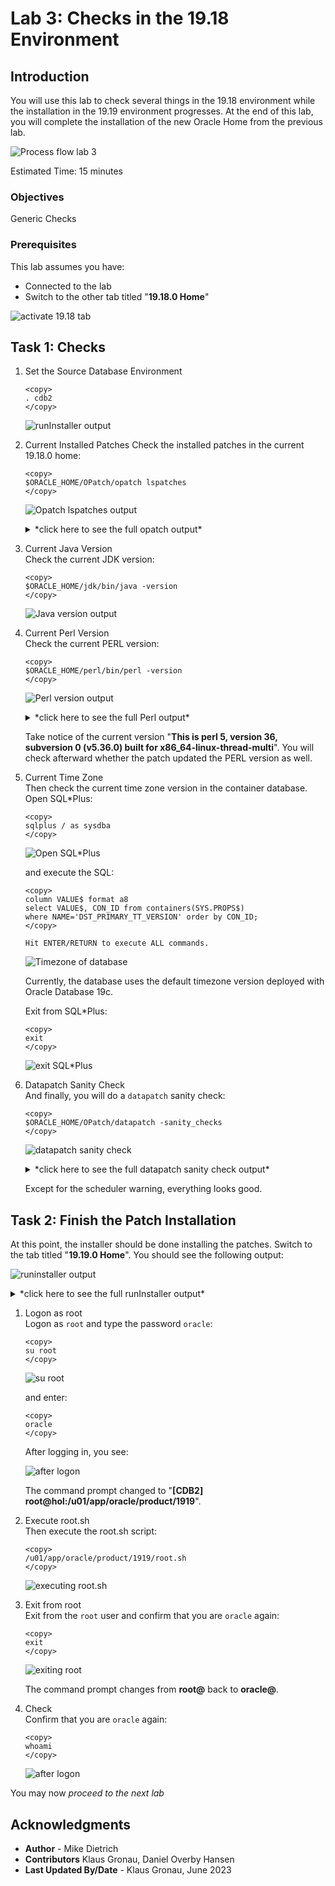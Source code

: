 # Lab 3: Checks in the 19.18 Environment

## Introduction 
You will use this lab to check several things in the 19.18 environment while the installation in the 19.19 environment progresses. At the end of this lab, you will complete the installation of the new Oracle Home from the previous lab.

![Process flow lab 3](./images/lab3-process-flow.png " ")


Estimated Time: 15 minutes

### Objectives

Generic Checks

### Prerequisites

This lab assumes you have:

- Connected to the lab
- Switch to the other tab titled "__19.18.0 Home__" 

![activate 19.18 tab ](./images/19-18-home.png " ")

## Task 1: Checks

1. Set the Source Database Environment

    ```
    <copy>
    . cdb2
    </copy>
    ```

    ![runInstaller output ](./images/source-19-18-env.png " ")

2. Current Installed Patches
Check the installed patches in the current 19.18.0 home:
 
    ```
    <copy>
    $ORACLE_HOME/OPatch/opatch lspatches
    </copy>
    ```

    ![Opatch lspatches output ](./images/opatch-lspatches.png " ")

    <details>
    <summary>*click here to see the full opatch output*</summary>

      ``` text
    [CDB2] oracle@hol:/u01/app/oracle/product/19
    $ $ORACLE_HOME/OPatch/opatch lspatches
    35246710;HIGH DIRECT PATH READ AFTER 19.18 DBRU PATCHING
    35213579;MERGE ON DATABASE RU 19.18.0.0.0 OF 35037877 35046819
    35162446;NEED BEHAVIOR CHANGE TO BE SWITCHED OFF
    35160800;GG IE FAILS WITH ORA-14400 AT SYSTEM.LOGMNRC_USER AFTER ORACLE DB UPGRADE TO 19.18DBRU
    35156936;ORA-7445 [KFFBNEW()+351]  AFTER CONVERT TO ASM FLEX DISKGROUP
    34974052;DIRECT NFS CONNECTION RESET MESSAGES
    34879016;ALL SESSIONS HANG DUE TO INST_RCV BUFFER IS NOT GETTING WRITE PERMISSION
    34871935;SBI  QUEUE BUILDUP - SESSIONS SPIKE WITH GC CURRENT REQUEST  (6-DEC-2022)
    34861493;RESYNC CATALOG FAILED IN ZDLRA CATALOG AFTER PROTECTED DATABASE PATCHED TO 19.17
    34810252;SPIN OFF FOR BUG 34808861 [ORA-00600  INTERNAL ERROR CODE, ARGUMENTS  [KFDS_GETSEGREUSEENQ01] TERMINATED ALL DB INSTANCES
    34793099;STRESS FA CDB CREATION FAILS ON 19.17 WITH THE ORA-00704  BOOTSTRAP PROCESS FAILURE WHILE OPENING PDB$SEED
    34783802;PARALLEL QUERY ON PARTITIONED TABLE RETURNS WRONG RESULT
    34557500;CTWR CAUSED MULTIPLE INSTANCES IN HUNG STATE ON THE RAC STANDBY DATABASE
    34340632;AQAH  SMART MONITORING &amp; RESILIENCY IN QUEUE KGL MEMORY USAGE
    33973908;DBWR NOT PICKING UP WRITES FOR SOME TIME
    32727143;TRANSACTION-LEVEL CONTENT ISOLATION FOR TRANSACTION-DURATION GLOBAL TEMPORARY TABLES
    31222103;STRESS RAC ATPD FAN EVENTS ARE NOT GETTING PROCESSED WITH 21C GI AND 19.4 DB
    34972375;DATAPUMP BUNDLE PATCH 19.18.0.0.0
    34786990;OJVM RELEASE UPDATE: 19.18.0.0.230117 (34786990)
    34765931;Database Release Update : 19.18.0.0.230117 (34765931)
    29585399;OCW RELEASE UPDATE 19.3.0.0.0 (29585399)

    OPatch succeeded.
    [CDB2] oracle@hol:/u01/app/oracle/product/19
    $
      ```
    </details>

3. Current Java Version </br>
Check the current JDK version:

    ```
    <copy>
    $ORACLE_HOME/jdk/bin/java -version
    </copy>
    ```

    ![Java version output ](./images/java-version.png " ")


4. Current Perl Version <br>
Check the current PERL version:

    ```
    <copy>
    $ORACLE_HOME/perl/bin/perl -version
    </copy>
    ```

    ![Perl version output ](./images/perl-version.png " ")

    <details>
    <summary>*click here to see the full Perl output*</summary>

      ``` text
    [CDB2] oracle@hol:/u01/app/oracle/product/19
    $ $ORACLE_HOME/perl/bin/perl -version

    This is perl 5, version 36, subversion 0 (v5.36.0) built for x86_64-linux-thread-multi

    Copyright 1987-2022, Larry Wall

    Perl may be copied only under the terms of either the Artistic License or the
    GNU General Public License, which may be found in the Perl 5 source kit.

    Complete documentation for Perl, including FAQ lists, should be found on
    this system using "man perl" or "perldoc perl".  If you have access to the
    Internet, point your browser at https://www.perl.org/, the Perl Home Page.

    [CDB2] oracle@hol:/u01/app/oracle/product/19
    $
      ```
    </details>

    Take notice of the current version "__This is perl 5, version 36, subversion 0 (v5.36.0) built for x86_64-linux-thread-multi__". 
    You will check afterward whether the patch updated the PERL version as well. </br>


5. Current Time Zone </br> 
Then check the current time zone version in the container database. Open SQL*Plus:
    ```
    <copy>
    sqlplus / as sysdba
    </copy>
    ```

    ![Open SQL*Plus](./images/sqlplus-lab3.png " ")

    and execute the SQL:

    ```
    <copy>
    column VALUE$ format a8
    select VALUE$, CON_ID from containers(SYS.PROPS$) 
    where NAME='DST_PRIMARY_TT_VERSION' order by CON_ID;
    </copy>

    Hit ENTER/RETURN to execute ALL commands.
    ```

    ![Timezone of database](./images/dst-cdb.png " ")

    Currently, the database uses the default timezone version deployed with Oracle Database 19c.


    Exit from SQL*Plus:

    ```
    <copy>
    exit
    </copy>
    ```

    ![exit SQL*Plus](./images/exit-sqlplus.png " ")

6. Datapatch Sanity Check <br>
And finally, you will do a `datapatch` sanity check:

    ```
    <copy>
    $ORACLE_HOME/OPatch/datapatch -sanity_checks
    </copy>
    ```

    ![datapatch sanity check](./images/datapatch-sanity-check.png " ")


    <details>
    <summary>*click here to see the full datapatch sanity check output*</summary>

    ``` text
    [CDB2] oracle@hol:/u01/app/oracle/product/19
    $ $ORACLE_HOME/OPatch/datapatch -sanity_checks
    SQL Patching sanity checks version 19.18.0.0.0 on Thu 29 Jun 2023 02:50:33 PM CEST
    Copyright (c) 2021, 2023, Oracle.  All rights reserved.

    Log file for this invocation: /u01/app/oracle/product/19/cfgtoollogs/sqlpatch/sanity_checks_20230629_145033_5663/sanity_checks_20230629_145033_5663.log

    Running checks
    Checks completed. Printing report:

    Check: DB Components status - OK
    Check: PDB Violations - OK
    Check: System invalid objects - OK
    Check: Tablespace Status - OK
    Check: Backup jobs - OK
    Check: Temp Datafile exists - OK
    Check: Datapump running - OK
    Check: Container status - OK
    Check: Encryption wallet - OK
    Check: Dictionary statistics gathering - OK
    Check: Scheduled Jobs - NOT OK (WARNING)
      Message: There are current running or scheduled jobs set to run on the next hour. Scheduled jobs may have an impact when run during patching.
      CDB$ROOT:
        JOB_NAME,NEXT_RUN_DATE,SCHEMA_NAME,STATE
        CLEANUP_ONLINE_IND_BUILD,29-JUN-23 03.31.11.107160 PM +02:00,SYS,SCHEDULED
        CLEANUP_ONLINE_PMO,29-JUN-23 03.31.51.696187 PM +02:00,SYS,SCHEDULED
        CLEANUP_TAB_IOT_PMO,29-JUN-23 03.31.21.515067 PM +02:00,SYS,SCHEDULED
    Check: Optim dictionary upgrade parameter - OK
    Check: Queryable Inventory locks - OK
    Check: Queryable Inventory package - OK
    Check: Queryable Inventory external table - OK
    Check: Imperva processes - OK
    Check: Guardium processes - OK
    Check: Locale - OK

    Refer to MOS Note and debug log
    /u01/app/oracle/product/19/cfgtoollogs/sqlpatch/sanity_checks_20230629_145033_5663/sanity_checks_debug_20230629_145033_5663.log

    SQL Patching sanity checks completed on Thu 29 Jun 2023 02:51:07 PM CEST
    [CDB2] oracle@hol:/u01/app/oracle/product/19
    $
    [CDB2] oracle@hol:/u01/app/oracle/product/19
    $
    ```
    </details>

    Except for the scheduler warning, everything looks good.


## Task 2: Finish the Patch Installation

At this point, the installer should be done installing the patches. Switch to the tab titled "__19.19.0 Home__". You should see the following output:

![runinstaller output](./images/runinstaller-output.png " ")

<details>
 <summary>*click here to see the full runInstaller output*</summary>

  ``` text
[CDB2] oracle@hol:/u01/app/oracle/product/1919
$ ./runInstaller -applyRU /home/oracle/stage/ru/35042068  \
>  -applyOneOffs /home/oracle/stage/ojvm/35050341,/home/oracle/stage/dpbp/35261302,/home/oracle/stage/mrp/35333937/34340632,/home/oracle/stage/mrp/35333937/35012562,/home/oracle/stage/mrp/35333937/35037877,/home/oracle/stage/mrp/35333937/35116995,/home/oracle/stage/mrp/35333937/35225526 \
>    -silent -ignorePrereqFailure -waitforcompletion \
>     oracle.install.option=INSTALL_DB_SWONLY \
>     UNIX_GROUP_NAME=oinstall \
>     INVENTORY_LOCATION=/u01/app/oraInventory \
>     ORACLE_HOME=/u01/app/oracle/product/1919 \
>     ORACLE_BASE=/u01/app/oracle \
>     oracle.install.db.InstallEdition=EE \
>     oracle.install.db.OSDBA_GROUP=dba \
>     oracle.install.db.OSOPER_GROUP=dba \
>     oracle.install.db.OSBACKUPDBA_GROUP=dba \
>     oracle.install.db.OSDGDBA_GROUP=dba \
>     oracle.install.db.OSKMDBA_GROUP=dba \
>     oracle.install.db.OSRACDBA_GROUP=dba \
>     SECURITY_UPDATES_VIA_MYORACLESUPPORT=false \
>     DECLINE_SECURITY_UPDATES=true

Preparing the home to patch...
Applying the patch /home/oracle/stage/ru/35042068...
Successfully applied the patch.
Applying the patch /home/oracle/stage/ojvm/35050341...
Successfully applied the patch.
Applying the patch /home/oracle/stage/dpbp/35261302...
Successfully applied the patch.
Applying the patch /home/oracle/stage/mrp/35333937/34340632...
Successfully applied the patch.
Applying the patch /home/oracle/stage/mrp/35333937/35012562...
Successfully applied the patch.
Applying the patch /home/oracle/stage/mrp/35333937/35037877...
Successfully applied the patch.
Applying the patch /home/oracle/stage/mrp/35333937/35116995...
Successfully applied the patch.
Applying the patch /home/oracle/stage/mrp/35333937/35225526...
Successfully applied the patch.
The log can be found at: /u01/app/oraInventory/logs/InstallActions2023-06-29_12-40-26PM/installerPatchActions_2023-06-29_12-40-26PM.log
Launching Oracle Database Setup Wizard...

The response file for this session can be found at:
 /u01/app/oracle/product/1919/install/response/db_2023-06-29_12-40-26PM.rsp

You can find the log of this install session at:
 /u01/app/oraInventory/logs/InstallActions2023-06-29_12-40-26PM/installActions2023-06-29_12-40-26PM.log

As a root user, execute the following script(s):
	1. /u01/app/oracle/product/1919/root.sh

Execute /u01/app/oracle/product/1919/root.sh on the following nodes:
[hol]


Successfully Setup Software.
[CDB2] oracle@hol:/u01/app/oracle/product/1919
$
  ```
</details>

1. Logon as root </br>
Logon as `root` and type the password `oracle`:

    ```
    <copy>
    su root
    </copy>
    ```

    ![su root](./images/sudo-root.png " ")

    and enter:

    ```
    <copy>
    oracle
    </copy>
    ```

    After logging in, you see:

    ![after logon](./images/root-logon.png " ")

    The command prompt changed to "__[CDB2] root@hol:/u01/app/oracle/product/1919__".

2. Execute root.sh </br>
Then execute the root.sh script:

    ```
    <copy>
    /u01/app/oracle/product/1919/root.sh
    </copy>
    ```

    ![executing root.sh](./images/root-sh.png " ")



3. Exit from root </br>
Exit from the `root` user and confirm that you are `oracle` again:

    ```
    <copy>
    exit
    </copy>
    ```

    ![exiting root](./images/exit-root.png " ")

    The command prompt changes from __root@__ back to __oracle@__.

4. Check </br> 
Confirm that you are `oracle` again:

    ```
    <copy>
    whoami
    </copy>
    ```

    ![after logon](./images/whoami-oracle.png " ")

You may now *proceed to the next lab*



## Acknowledgments
* **Author** - Mike Dietrich 
* **Contributors** Klaus Gronau, Daniel Overby Hansen  
* **Last Updated By/Date** - Klaus Gronau, June 2023